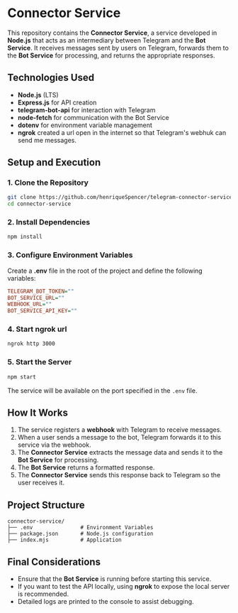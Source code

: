 # Connector Service

This repository contains the **Connector Service**, a service developed in **Node.js** that acts as an intermediary between Telegram and the **Bot Service**. It receives messages sent by users on Telegram, forwards them to the **Bot Service** for processing, and returns the appropriate responses.

## Technologies Used

- **Node.js** (LTS)
- **Express.js** for API creation
- **telegram-bot-api** for interaction with Telegram
- **node-fetch** for communication with the Bot Service
- **dotenv** for environment variable management
- **ngrok** created a url open in the internet so that Telegram's webhuk can send me messages.

## Setup and Execution

### 1. Clone the Repository
```sh
git clone https://github.com/henriqueSpencer/telegram-connector-service.git
cd connector-service
```

### 2. Install Dependencies
```sh
npm install
```

### 3. Configure Environment Variables
Create a **.env** file in the root of the project and define the following variables:
```ini
TELEGRAM_BOT_TOKEN=""
BOT_SERVICE_URL=""
WEBHOOK_URL=""
BOT_SERVICE_API_KEY=""
```

### 4. Start ngrok url
```sh
ngrok http 3000
```

### 5. Start the Server
```sh
npm start
```

The service will be available on the port specified in the `.env` file.

## How It Works

1. The service registers a **webhook** with Telegram to receive messages.
2. When a user sends a message to the bot, Telegram forwards it to this service via the webhook.
3. The **Connector Service** extracts the message data and sends it to the **Bot Service** for processing.
4. The **Bot Service** returns a formatted response.
5. The **Connector Service** sends this response back to Telegram so the user receives it.

## Project Structure

```
connector-service/
├── .env               # Environment Variables
├── package.json       # Node.js configuration
├── index.mjs          # Application 
```

## Final Considerations
- Ensure that the **Bot Service** is running before starting this service.
- If you want to test the API locally, using **ngrok** to expose the local server is recommended.
- Detailed logs are printed to the console to assist debugging.
